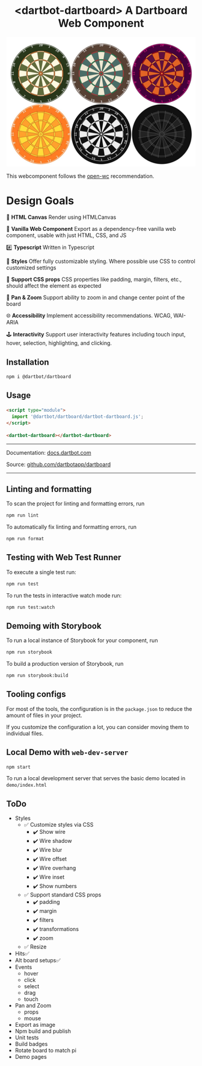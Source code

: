 <h1 align="center">&lt;dartbot-dartboard&gt; A Dartboard Web Component</h1>


![Dartboards rendered with different styles](https://raw.githubusercontent.com/dartbotapp/dartboard/refs/heads/main/storybook-public/board_themes.JPG)

This webcomponent follows the [open-wc](https://github.com/open-wc/open-wc) recommendation.

# Design Goals

🎨 **HTML Canvas** Render using HTMLCanvas

🍦 **Vanilla Web Component** Export as a dependency-free vanilla web component, usable with just HTML, CSS, and JS

#️⃣ **Typescript** Written in Typescript

🌈 **Styles** Offer fully customizable styling. Where possible use CSS to control customized settings

🧾 **Support CSS props** CSS properties like padding, margin, filters, etc., should affect the element as expected

🔎 **Pan & Zoom** Support ability to zoom in and change center point of the board

🌐 **Accessibility** Implement accessibility recommendations. WCAG, WAI-ARIA

🕹️ **Interactivity** Support user interactivity features including touch input, hover, selection, highlighting, and clicking.

## Installation

```bash
npm i @dartbot/dartboard
```

## Usage

```html
<script type="module">
  import '@dartbot/dartboard/dartbot-dartboard.js';
</script>

<dartbot-dartboard></dartbot-dartboard>
```

---

Documentation: [docs.dartbot.com](https://docs.dartbot.com)

Source: [github.com/dartbotapp/dartboard](https://github.com/dartbotapp/dartboard)

---


## Linting and formatting

To scan the project for linting and formatting errors, run

```bash
npm run lint
```

To automatically fix linting and formatting errors, run

```bash
npm run format
```

## Testing with Web Test Runner

To execute a single test run:

```bash
npm run test
```

To run the tests in interactive watch mode run:

```bash
npm run test:watch
```

## Demoing with Storybook

To run a local instance of Storybook for your component, run

```bash
npm run storybook
```

To build a production version of Storybook, run

```bash
npm run storybook:build
```


## Tooling configs

For most of the tools, the configuration is in the `package.json` to reduce the amount of files in your project.

If you customize the configuration a lot, you can consider moving them to individual files.

## Local Demo with `web-dev-server`

```bash
npm start
```

To run a local development server that serves the basic demo located in `demo/index.html`



## ToDo
* Styles
  * ✅ Customize styles via CSS
    * ✔️ Show wire
    * ✔️ Wire shadow
    * ✔️ Wire blur
    * ✔️ Wire offset
    * ✔️ Wire overhang
    * ✔️ Wire inset
    * ✔️ Show numbers
  * ✅ Support standard CSS props
    * ✔️ padding
    * ✔️ margin
    * ✔️ filters
    * ✔️ transformations
    * ✔️ zoom
  * ✅ Resize
* Hits✅
* Alt board setups✅
* Events
  * hover
  * click
  * select
  * drag
  * touch
* Pan and Zoom
  * props
  * mouse
* Export as image
* Npm build and publish
* Unit tests
* Build badges
* Rotate board to match pi
* Demo pages
